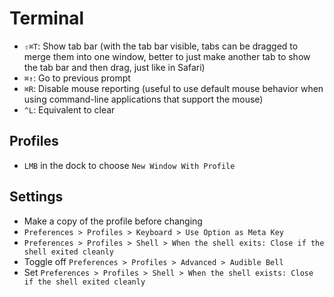 # Terminal

- `⇧⌘T`: Show tab bar (with the tab bar visible, tabs can be dragged to merge them into one window, better to just make another tab to show the tab bar and then drag, just like in Safari)
- `⌘↑`: Go to previous prompt
- `⌘R`: Disable mouse reporting (useful to use default mouse behavior when using command-line applications that support the mouse)
- `^L`: Equivalent to clear

## Profiles

- `LMB` in the dock to choose `New Window With Profile`

## Settings

- Make a copy of the profile before changing
- `Preferences > Profiles > Keyboard > Use Option as Meta Key`
- `Preferences > Profiles > Shell > When the shell exits: Close if the shell exited cleanly`
- Toggle off `Preferences > Profiles > Advanced > Audible Bell`
- Set `Preferences > Profiles > Shell > When the shell exists: Close if the shell exited cleanly`
